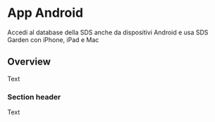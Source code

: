 # App Android

Accedi al database della SDS anche da dispositivi Android e usa SDS Garden con iPhone, iPad e Mac

## Overview

<!--@START_MENU_TOKEN@-->Text<!--@END_MENU_TOKEN@-->

### Section header

<!--@START_MENU_TOKEN@-->Text<!--@END_MENU_TOKEN@-->
